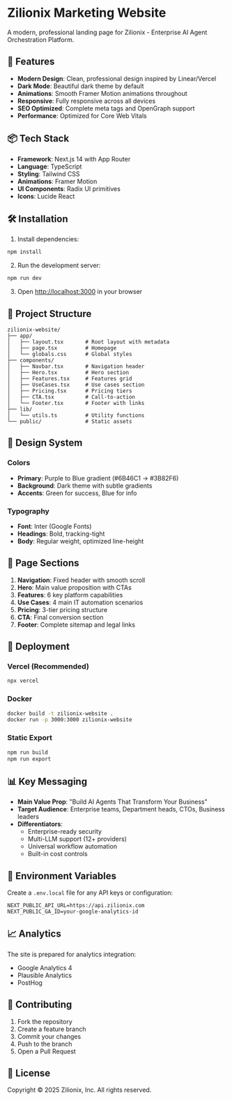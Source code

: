 # Zilionix Marketing Website

A modern, professional landing page for Zilionix - Enterprise AI Agent Orchestration Platform.

## 🚀 Features

- **Modern Design**: Clean, professional design inspired by Linear/Vercel
- **Dark Mode**: Beautiful dark theme by default
- **Animations**: Smooth Framer Motion animations throughout
- **Responsive**: Fully responsive across all devices
- **SEO Optimized**: Complete meta tags and OpenGraph support
- **Performance**: Optimized for Core Web Vitals

## 📦 Tech Stack

- **Framework**: Next.js 14 with App Router
- **Language**: TypeScript
- **Styling**: Tailwind CSS
- **Animations**: Framer Motion
- **UI Components**: Radix UI primitives
- **Icons**: Lucide React

## 🛠️ Installation

1. Install dependencies:
```bash
npm install
```

2. Run the development server:
```bash
npm run dev
```

3. Open [http://localhost:3000](http://localhost:3000) in your browser

## 📁 Project Structure

```
zilionix-website/
├── app/
│   ├── layout.tsx       # Root layout with metadata
│   ├── page.tsx         # Homepage
│   └── globals.css      # Global styles
├── components/
│   ├── Navbar.tsx       # Navigation header
│   ├── Hero.tsx         # Hero section
│   ├── Features.tsx     # Features grid
│   ├── UseCases.tsx     # Use cases section
│   ├── Pricing.tsx      # Pricing tiers
│   ├── CTA.tsx          # Call-to-action
│   └── Footer.tsx       # Footer with links
├── lib/
│   └── utils.ts         # Utility functions
└── public/              # Static assets
```

## 🎨 Design System

### Colors
- **Primary**: Purple to Blue gradient (#6B46C1 → #3B82F6)
- **Background**: Dark theme with subtle gradients
- **Accents**: Green for success, Blue for info

### Typography
- **Font**: Inter (Google Fonts)
- **Headings**: Bold, tracking-tight
- **Body**: Regular weight, optimized line-height

## 📱 Page Sections

1. **Navigation**: Fixed header with smooth scroll
2. **Hero**: Main value proposition with CTAs
3. **Features**: 6 key platform capabilities
4. **Use Cases**: 4 main IT automation scenarios
5. **Pricing**: 3-tier pricing structure
6. **CTA**: Final conversion section
7. **Footer**: Complete sitemap and legal links

## 🚢 Deployment

### Vercel (Recommended)
```bash
npx vercel
```

### Docker
```bash
docker build -t zilionix-website .
docker run -p 3000:3000 zilionix-website
```

### Static Export
```bash
npm run build
npm run export
```

## 📊 Key Messaging

- **Main Value Prop**: "Build AI Agents That Transform Your Business"
- **Target Audience**: Enterprise teams, Department heads, CTOs, Business leaders
- **Differentiators**: 
  - Enterprise-ready security
  - Multi-LLM support (12+ providers)
  - Universal workflow automation
  - Built-in cost controls

## 🔧 Environment Variables

Create a `.env.local` file for any API keys or configuration:

```env
NEXT_PUBLIC_API_URL=https://api.zilionix.com
NEXT_PUBLIC_GA_ID=your-google-analytics-id
```

## 📈 Analytics

The site is prepared for analytics integration:
- Google Analytics 4
- Plausible Analytics
- PostHog

## 🤝 Contributing

1. Fork the repository
2. Create a feature branch
3. Commit your changes
4. Push to the branch
5. Open a Pull Request

## 📄 License

Copyright © 2025 Zilionix, Inc. All rights reserved.